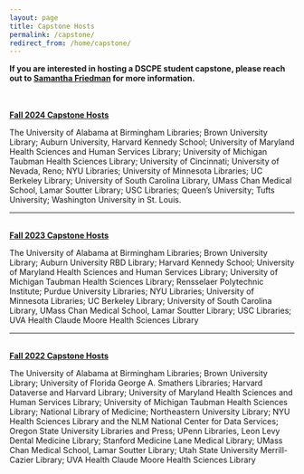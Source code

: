```yaml
---
layout: page
title: Capstone Hosts
permalink: /capstone/
redirect_from: /home/capstone/
---
```


<b>If you are interested in hosting a DSCPE student capstone, please reach out to [Samantha Friedman](mailto:samantha_friedman@hms.harvard.edu) for more information.</b>



<br><br><b> <ins>Fall 2024 Capstone Hosts </ins> </b><br>

The University of Alabama at Birmingham Libraries; Brown University Library; Auburn University, Harvard Kennedy School; University of Maryland Health Sciences and Human Services Library; University of Michigan Taubman Health Sciences Library; University of Cincinnati; University of Nevada, Reno; NYU Libraries; University of Minnesota Libraries; UC Berkeley Library; University of South Carolina Library, UMass Chan Medical School, Lamar Soutter Library; USC Libraries; Queen’s University; Tufts University; Washington University in St. Louis. 

----

<br><b> <ins>Fall 2023 Capstone Hosts </ins> </b><br>


The University of Alabama at Birmingham Libraries; Brown University Library; Auburn University RBD Library; Harvard Kennedy School; University of Maryland Health Sciences and Human Services Library; University of Michigan Taubman Health Sciences Library; Rensselaer Polytechnic Institute; Purdue University Libraries; NYU Libraries; University of Minnesota Libraries; UC Berkeley Library; University of South Carolina Library, UMass Chan Medical School, Lamar Soutter Library; USC Libraries; UVA Health Claude Moore Health Sciences Library

----

<br><b> <ins>Fall 2022 Capstone Hosts </ins> </b><br>


The University of Alabama at Birmingham Libraries; Brown University Library; University of Florida George A. Smathers Libraries; Harvard Dataverse and Harvard Library; University of Maryland Health Sciences and Human Services Library; University of Michigan Taubman Health Sciences Library; National Library of Medicine; Northeastern University Library; NYU Health Sciences Library and the NLM National Center for Data Services; Oregon State University Libraries and Press; UPenn Libraries, Leon Levy Dental Medicine Library; Stanford Medicine Lane Medical Library; UMass Chan Medical School, Lamar Soutter Library; Utah State University Merrill-Cazier Library; UVA Health Claude Moore Health Sciences Library</div>
